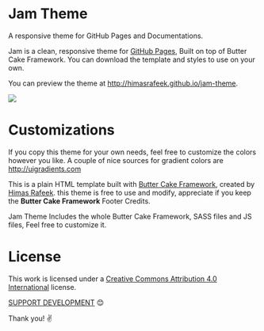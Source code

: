 # Jam Theme
A responsive theme for GitHub Pages and Documentations.

Jam is a clean, responsive theme for [GitHub Pages](https://pages.github.com), Built on top of Butter Cake Framework. You can download the template and styles to use on your own.

You can preview the theme at http://himasrafeek.github.io/jam-theme.

![](http://himasrafeek.github.io/jam-theme/screenshot.PNG)

# Customizations

If you copy this theme for your own needs, feel free to customize the colors however you like. A couple of nice sources for gradient colors are http://uigradients.com

This is a plain HTML template built with [Butter Cake Framework](https://getbuttercake.com/?ref=jamTheme), created by [Himas Rafeek](https://github.com/HimasRafeek). this theme is free to use and modify, appreciate if you keep the **Butter Cake Framework** Footer Credits.

<span class="text-primary weight-600">Jam Theme</span> Includes the whole Butter Cake Framework, SASS files and JS files, Feel free to customize it.


# License

This work is licensed under a [Creative Commons Attribution 4.0 International](http://creativecommons.org/licenses/by/4.0/) license.

[SUPPORT DEVELOPMENT](https://www.paypal.me/himasrafeek) 😊

Thank you! ✌
